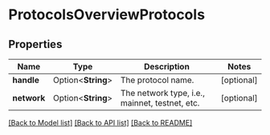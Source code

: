 # ProtocolsOverviewProtocols

## Properties

Name | Type | Description | Notes
------------ | ------------- | ------------- | -------------
**handle** | Option<**String**> | The protocol name. | [optional]
**network** | Option<**String**> | The network type, i.e., mainnet, testnet, etc. | [optional]

[[Back to Model list]](../README.md#documentation-for-models) [[Back to API list]](../README.md#documentation-for-api-endpoints) [[Back to README]](../README.md)


